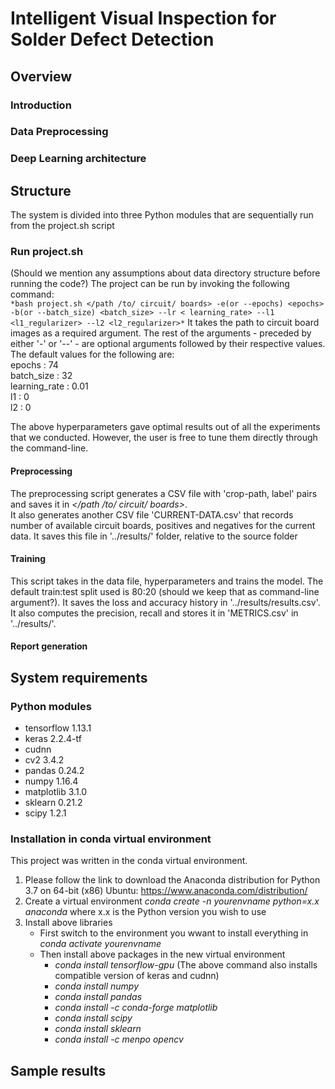 # Intelligent Visual Inspection for Solder Defect Detection

## Overview

### Introduction
### Data Preprocessing
### Deep Learning architecture 
### 

## Structure

The system is divided into three Python modules that are sequentially run from the project.sh script

### Run project.sh

(Should we mention any assumptions about data directory structure before running the code?)
The project can be run by invoking the following command:  
`*bash project.sh </path /to/ circuit/ boards> -e(or --epochs) <epochs> -b(or --batch_size) <batch_size> --lr < learning_rate> --l1 <l1_regularizer> --l2 <l2_regularizer>*`
It takes the path to circuit board images as a required argument. The rest of the arguments - preceded by either '-' or '--' - are optional arguments followed by their respective values. The default values for the following are:  
epochs : 74  
batch_size : 32  
learning_rate : 0.01  
l1 : 0  
l2 : 0  
  
The above hyperparameters gave optimal results out of all the experiments that we conducted. However, the user is free to tune them directly through the command-line.   
#### Preprocessing 
The preprocessing script generates a CSV file with 'crop-path, label' pairs and saves it in *</path /to/ circuit/ boards>*.  
It also generates another CSV file 'CURRENT-DATA.csv' that records number of available circuit boards, positives and negatives for the current data. It saves this file in '../results/' folder, relative to the source folder

#### Training
This script takes in the data file, hyperparameters and trains the model. The default train:test split used is 80:20 (should we keep that as command-line argument?). It saves the loss and accuracy history in '../results/results.csv'. It also computes the precision, recall and stores it in 'METRICS.csv' in '../results/'. 

#### Report generation
## System requirements
### Python modules
* tensorflow 1.13.1
* keras 2.2.4-tf
* cudnn 
* cv2 3.4.2
* pandas 0.24.2
* numpy 1.16.4
* matplotlib 3.1.0
* sklearn 0.21.2
* scipy 1.2.1

### Installation in conda virtual environment

This project was written in the conda virtual environment. 
1. Please follow the link to download the Anaconda distribution for Python 3.7 on 64-bit (x86) Ubuntu:
https://www.anaconda.com/distribution/
2. Create a virtual environment 
   *conda create -n yourenvname python=x.x anaconda*
   where x.x is the Python version you wish to use
3. Install above libraries
   - First switch to the environment you wwant to install everything in
   *conda activate yourenvname*
   - Then install above packages in the new virtual environment
     * *conda install tensorflow-gpu*
        (The above command also installs compatible version of keras and cudnn) 
     * *conda install numpy*
     * *conda install pandas*
     * *conda install -c conda-forge matplotlib*
     * *conda install scipy*
     * *conda install sklearn*
     * *conda install -c menpo opencv*
     
## Sample results
